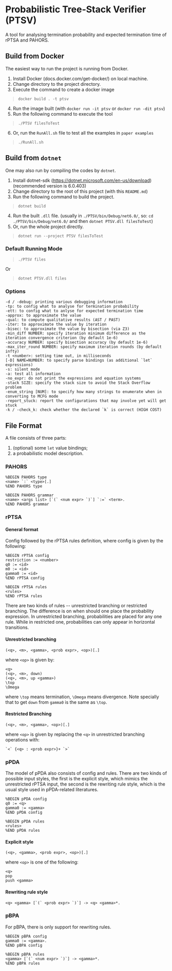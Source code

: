 # Probabilistic Tree-Stack Verifier (PTSV)
A tool for analysing termination probability and expected termination time of rPTSA and PAHORS.

## Build from Docker
The easiest way to run the project is running from Docker.
1. Install Docker (docs.docker.com/get-docker/) on local machine.
2. Change directory to the project directory.
3. Execute the command to create a docker image
> `docker build . -t ptsv`
4. Run the image built (with `docker run -it ptsv` or `docker run -dit ptsv`)
5. Run the following command to execute the tool
> `./PTSV filesToTest`
6. Or, run the `RunAll.sh` file to test all the examples in `paper examples`
> `./RunAll.sh`

## Build from `dotnet`
One may also run by compiling the codes by `dotnet`.
1. Install dotnet-sdk (https://dotnet.microsoft.com/en-us/download) (recommended version is 6.0.403)
2. Change directory to the root of this project (with this `README.md`)
3. Run the following command to build the project.
> `dotnet build`
4. Run the built `.dll` file.
   (usually in `./PTSV/bin/Debug/net6.0/`, so: `cd ./PTSV/bin/Debug/net6.0/` and then `dotnet PTSV.dll filesToTest`)
5. Or, run the whole project directly.
> `dotnet run --project PTSV filesToTest`

### Default Running Mode

> `./PTSV files`

Or

> `dotnet PTSV.dll files`

### Options

```
-d / -debug: printing various debugging information
-tp: to config what to analyse for termination probability
-ett: to config what to anlyse for expected termination time
-approx: to approximate the value
-qual: to compute qualitative results (AST / PAST)
-iter: to approximate the value by iteration
-bisec: to approximate the value by bisection (via Z3)
-min_diff NUMBER: specify iteration minimum difference as the iteration convergence criterion (by default 1e-6)
-accuracy NUMBER: specify bisection accuracy (by default 1e-6)
-max_iter_round NUMBER: specify maximum iteration rounds (by default infty)
-t <number>: setting time out, in milliseconds
[-D] NAME=NUMBER: to specify parse bindings (as additional `let` expressions)
-s: silent mode
-a: test all information
-no_expr: do not print the expressions and equation systems
-stack SIZE: specify the stack size to avoid the Stack Overflow problem
-enum_string [NUM]: to specify how many strings to enumerate when in converting to MCFG mode
-report_stuck: report the configurations that may involve yet will get stuck
-k / -check_k: check whether the declared `k` is correct (HIGH COST)
```

## File Format

A file consists of three parts:
1) (optional) some `let` value bindings;
2) a probabilistic model description.

### PAHORS

```
%BEGIN PAHORS type
<name> `:` <type>[.]
%END PAHORS type

%BEGIN PAHORS grammar
<name> <args list> [`(` <num expr> `)`] `:=` <term>.
%END PAHORS grammar
```

### rPTSA

#### General format

Config followed by the rPTSA rules definition,
where config is given by the following:

```
%BEGIN rPTSA config
restriction := <number>
q0 := <id>
m0 := <id>
gamma0 := <id>
%END rPTSA config

%BEGIN rPTSA rules
<rules>
%END rPTSA rules
```

There are two kinds of rules --
unrestricted branching or restricted branching.
The difference is on when should one place the probability expression.
In unrestricted branching, probabilities are placed for any one rule.
While in restricted one, probabilities can only appear in horizontal
transitions.

#### Unrestricted branching

```
(<q>, <m>, <gamma>, <prob expr>, <op>)[.]
```

where `<op>` is given by:

```
<q>
(<q>, <m>, down)
(<q>, <m>, up <gamma>)
\top
\Omega
```

where `\top` means termination, `\Omega` means divergence.
Note specially that to get `down` from `gamma0` is the same as `\top`.

#### Restricted Branching

```
(<q>, <m>, <gamma>, <op>)[.]
```

where `<op>` is given by
replacing the `<q>` in unrestricted branching operations with:

``` 
`<` {<q> : <prob expr>}+ `>`
```


### pPDA

The model of pPDA also consists of config and rules.
There are two kinds of possible input styles, the first is the explicit
style, which mimics the unrestricted rPTSA input,
the second is the rewriting rule style, which is the usual
style used in pPDA-related literatures.

``` 
%BEGIN pPDA config
q0 := <q>
gamma0 := <gamma>
%END pPDA config

%BEGIN pPDA rules
<rules>
%END pPDA rules
```

#### Explicit style

``` 
(<q>, <gamma>, <prob expr>, <op>)[.]
```

where `<op>` is one of the following:

``` 
<q>
pop
push <gamma>
```

#### Rewriting rule style

``` 
<q> <gamma> [`(` <prob expr> `)`] -> <q> <gamma>*.
```


### pBPA

For pBPA, there is only support for rewriting rules.

``` 
%BEGIN pBPA config
gamma0 := <gamma>.
%END pBPA config

%BEGIN pBPA rules
<gamma> [`(` <num expr> `)`] -> <gamma>*.
%END pBPA rules
```
